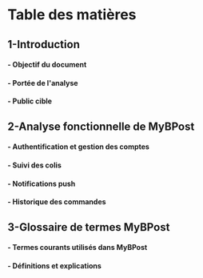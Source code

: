 # Table des matières #

## 1-Introduction ##

#### - Objectif du document ####
#### - Portée de l'analyse ####
#### - Public cible ####

## 2-Analyse fonctionnelle de MyBPost ##

#### - Authentification et gestion des comptes ####
#### - Suivi des colis ####
#### - Notifications push ####
#### - Historique des commandes ####

## 3-Glossaire de termes MyBPost ##

#### - Termes courants utilisés dans MyBPost ####
#### - Définitions et explications ####